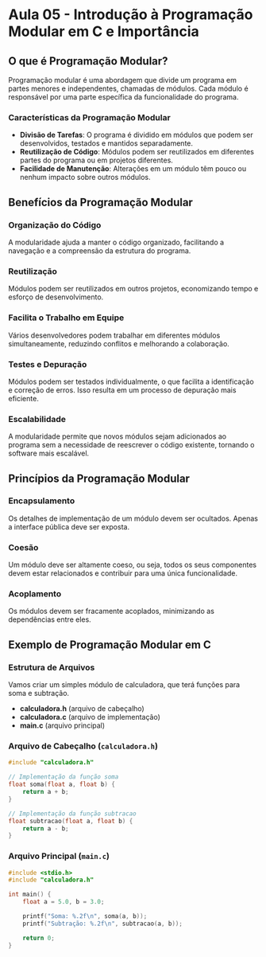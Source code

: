 # Aula 05 - Introdução à Programação Modular em C e Importância

## O que é Programação Modular?

Programação modular é uma abordagem que divide um programa em partes menores e independentes, chamadas de módulos. Cada módulo é responsável por uma parte específica da funcionalidade do programa.

### Características da Programação Modular

- **Divisão de Tarefas**: O programa é dividido em módulos que podem ser desenvolvidos, testados e mantidos separadamente.
- **Reutilização de Código**: Módulos podem ser reutilizados em diferentes partes do programa ou em projetos diferentes.
- **Facilidade de Manutenção**: Alterações em um módulo têm pouco ou nenhum impacto sobre outros módulos.

## Benefícios da Programação Modular

### Organização do Código

A modularidade ajuda a manter o código organizado, facilitando a navegação e a compreensão da estrutura do programa.

### Reutilização

Módulos podem ser reutilizados em outros projetos, economizando tempo e esforço de desenvolvimento.

### Facilita o Trabalho em Equipe

Vários desenvolvedores podem trabalhar em diferentes módulos simultaneamente, reduzindo conflitos e melhorando a colaboração.

### Testes e Depuração

Módulos podem ser testados individualmente, o que facilita a identificação e correção de erros. Isso resulta em um processo de depuração mais eficiente.

### Escalabilidade

A modularidade permite que novos módulos sejam adicionados ao programa sem a necessidade de reescrever o código existente, tornando o software mais escalável.

## Princípios da Programação Modular

### Encapsulamento

Os detalhes de implementação de um módulo devem ser ocultados. Apenas a interface pública deve ser exposta.

### Coesão

Um módulo deve ser altamente coeso, ou seja, todos os seus componentes devem estar relacionados e contribuir para uma única funcionalidade.

### Acoplamento

Os módulos devem ser fracamente acoplados, minimizando as dependências entre eles.

## Exemplo de Programação Modular em C

### Estrutura de Arquivos

Vamos criar um simples módulo de calculadora, que terá funções para soma e subtração.

- **calculadora.h** (arquivo de cabeçalho)
- **calculadora.c** (arquivo de implementação)
- **main.c** (arquivo principal)

### Arquivo de Cabeçalho (`calculadora.h`)

```c
#include "calculadora.h"

// Implementação da função soma
float soma(float a, float b) {
    return a + b;
}

// Implementação da função subtracao
float subtracao(float a, float b) {
    return a - b;
}
```

### Arquivo Principal (`main.c`)

```c
#include <stdio.h>
#include "calculadora.h"

int main() {
    float a = 5.0, b = 3.0;

    printf("Soma: %.2f\n", soma(a, b));
    printf("Subtração: %.2f\n", subtracao(a, b));

    return 0;
}
```
